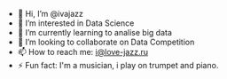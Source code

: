 - 👋 Hi, I’m @ivajazz
- 👀 I’m interested in Data Science
- 🌱 I’m currently learning to analise big data
- 💞️ I’m looking to collaborate on Data Competition
- 📫 How to reach me: i@love-jazz.ru
- ⚡ Fun fact: I'm  a musician, i play on trumpet and piano.
